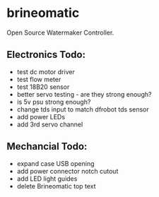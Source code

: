 # brineomatic

Open Source Watermaker Controller.

## Electronics Todo:

* test dc motor driver
* test flow meter
* test 18B20 sensor
* better servo testing - are they strong enough?
* is 5v psu strong enough?
* change tds input to match dfrobot tds sensor
* add power LEDs
* add 3rd servo channel

## Mechancial Todo:

* expand case USB opening
* add power connector notch cutout
* add LED light guides
* delete Brineomatic top text